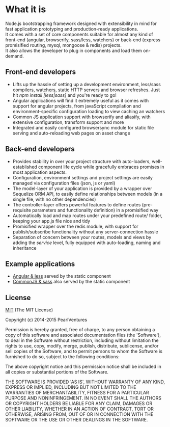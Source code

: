 # What it is
 Node.js bootstrapping framework designed with extensibility in mind for fast application prototyping and production-ready applications.  
 It comes with a set of core components suitable for almost any kind of front-end (angular, browserify, sass/less, watchers) or back-end (express promisified routing, mysql, mongoose & redis) projects.  
 It also allows the developer to plug in components and load them on-demand.  

## Front-end developers
 - Lifts up the hassle of setting up a development environment, less/sass compilers, watchers, static HTTP servers and browser refreshes. Just hit *npm install [less|sass]* and you're ready to go!
 - Angular applications will find it extremely useful as it comes with support for angular projects, from javaScript compilation and environment-specific configuration loading to view caching an watchers
 - Common JS application support with browserify and aliasify, with extensive configuration, transform support and more
 - Integrated and easily configured browsersync module for static file serving and auto-reloading web pages on asset change

## Back-end developers
 - Provides stability in over your project structure with auto-loaders, well-established component life cycle while gracefully embraces promises in most application aspects. 
 - Configuration, environment settings and project settings are easily managed via configuration files (json, js or yaml)
 - The model-layer of your application is provided by a wrapper over Sequelize ORM API, to easily define relationships between models (in a single file, with no other dependencies)
 - The controller-layer offers powerful features to define routes (pre-requisite parameters and functionality definition) in a promisified way
 - Automatically load and map routes under your predefined route/ folder, keeping your app.js file nice and tidy
 - Promisified wrapper over the redis module, with support for publish/subscribe functionality without any server-connection hassle
 - Separation of concern between your routes, models and views by adding the *service* level, fully equipped with auto-loading, naming and inheritance
 
## Example applications
 - [Angular & less](https://github.com/PearlVentures/Crux-apps/tree/master/angular-less) served by the static component
 - [CommonJS & sass](https://github.com/PearlVentures/Crux-apps/tree/master/commonjs-sass) also served by the static component
  
  
  
## License 
  [MIT](LICENSE)
(The MIT License)

Copyright (c) 2014-2015 PearlVentures

Permission is hereby granted, free of charge, to any person obtaining
a copy of this software and associated documentation files (the
'Software'), to deal in the Software without restriction, including
without limitation the rights to use, copy, modify, merge, publish,
distribute, sublicense, and/or sell copies of the Software, and to
permit persons to whom the Software is furnished to do so, subject to
the following conditions:

The above copyright notice and this permission notice shall be
included in all copies or substantial portions of the Software.

THE SOFTWARE IS PROVIDED 'AS IS', WITHOUT WARRANTY OF ANY KIND,
EXPRESS OR IMPLIED, INCLUDING BUT NOT LIMITED TO THE WARRANTIES OF
MERCHANTABILITY, FITNESS FOR A PARTICULAR PURPOSE AND NONINFRINGEMENT.
IN NO EVENT SHALL THE AUTHORS OR COPYRIGHT HOLDERS BE LIABLE FOR ANY
CLAIM, DAMAGES OR OTHER LIABILITY, WHETHER IN AN ACTION OF CONTRACT,
TORT OR OTHERWISE, ARISING FROM, OUT OF OR IN CONNECTION WITH THE
SOFTWARE OR THE USE OR OTHER DEALINGS IN THE SOFTWARE.
